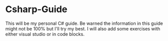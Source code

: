 # Csharp-Guide
This will be my personal C# guide. Be warned the information in this guide might not be 100% but I'll try my best. I will also add some exercises with either visual studio or in code blocks.
